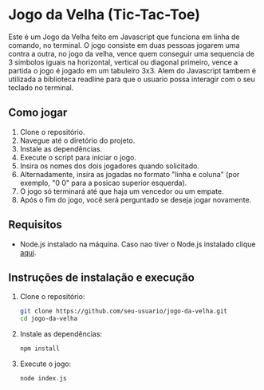 # Jogo da Velha (Tic-Tac-Toe)

Este é um Jogo da Velha feito em Javascript que funciona em linha de comando, no terminal. O jogo consiste em duas pessoas jogarem uma contra a outra,
no jogo da velha, vence quem conseguir uma sequencia de 3 simbolos iguais na horizontal, vertical ou diagonal primeiro, vence a partida o jogo é jogado em um tabuleiro 3x3.
Alem do Javascript tambem é utilizada a biblioteca readline para que o usuario possa interagir com o seu teclado no terminal.

## Como jogar

1. Clone o repositório.
2. Navegue até o diretório do projeto.
3. Instale as dependências.
4. Execute o script para iniciar o jogo.
5. Insira os nomes dos dois jogadores quando solicitado.
6. Alternadamente, insira as jogadas no formato "linha e coluna" (por exemplo, "0 0" para a posicao superior esquerda).
7. O jogo só terminará até que haja um vencedor ou um empate.
8. Após o fim do jogo, você será perguntado se deseja jogar novamente.

## Requisitos

- Node.js instalado na máquina.
Caso nao tiver o Node.js instalado clique [aqui](https://nodejs.org/).


## Instruções de instalação e execução

1. Clone o repositório:

    ```bash
    git clone https://github.com/seu-usuario/jogo-da-velha.git
    cd jogo-da-velha
    ```

2. Instale as dependências:

    ```bash
    npm install
    ```

3. Execute o jogo:

    ```bash
    node index.js
    ```
